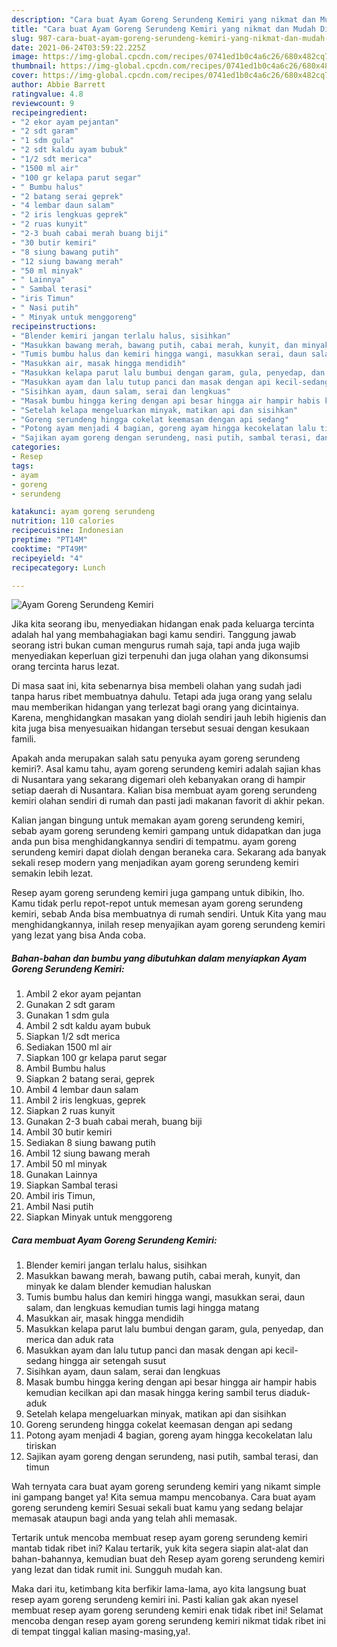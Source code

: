```yaml
---
description: "Cara buat Ayam Goreng Serundeng Kemiri yang nikmat dan Mudah Dibuat"
title: "Cara buat Ayam Goreng Serundeng Kemiri yang nikmat dan Mudah Dibuat"
slug: 987-cara-buat-ayam-goreng-serundeng-kemiri-yang-nikmat-dan-mudah-dibuat
date: 2021-06-24T03:59:22.225Z
image: https://img-global.cpcdn.com/recipes/0741ed1b0c4a6c26/680x482cq70/ayam-goreng-serundeng-kemiri-foto-resep-utama.jpg
thumbnail: https://img-global.cpcdn.com/recipes/0741ed1b0c4a6c26/680x482cq70/ayam-goreng-serundeng-kemiri-foto-resep-utama.jpg
cover: https://img-global.cpcdn.com/recipes/0741ed1b0c4a6c26/680x482cq70/ayam-goreng-serundeng-kemiri-foto-resep-utama.jpg
author: Abbie Barrett
ratingvalue: 4.8
reviewcount: 9
recipeingredient:
- "2 ekor ayam pejantan"
- "2 sdt garam"
- "1 sdm gula"
- "2 sdt kaldu ayam bubuk"
- "1/2 sdt merica"
- "1500 ml air"
- "100 gr kelapa parut segar"
- " Bumbu halus"
- "2 batang serai geprek"
- "4 lembar daun salam"
- "2 iris lengkuas geprek"
- "2 ruas kunyit"
- "2-3 buah cabai merah buang biji"
- "30 butir kemiri"
- "8 siung bawang putih"
- "12 siung bawang merah"
- "50 ml minyak"
- " Lainnya"
- " Sambal terasi"
- "iris Timun"
- " Nasi putih"
- " Minyak untuk menggoreng"
recipeinstructions:
- "Blender kemiri jangan terlalu halus, sisihkan"
- "Masukkan bawang merah, bawang putih, cabai merah, kunyit, dan minyak ke dalam blender kemudian haluskan"
- "Tumis bumbu halus dan kemiri hingga wangi, masukkan serai, daun salam, dan lengkuas kemudian tumis lagi hingga matang"
- "Masukkan air, masak hingga mendidih"
- "Masukkan kelapa parut lalu bumbui dengan garam, gula, penyedap, dan merica dan aduk rata"
- "Masukkan ayam dan lalu tutup panci dan masak dengan api kecil-sedang hingga air setengah susut"
- "Sisihkan ayam, daun salam, serai dan lengkuas"
- "Masak bumbu hingga kering dengan api besar hingga air hampir habis kemudian kecilkan api dan masak hingga kering sambil terus diaduk-aduk"
- "Setelah kelapa mengeluarkan minyak, matikan api dan sisihkan"
- "Goreng serundeng hingga cokelat keemasan dengan api sedang"
- "Potong ayam menjadi 4 bagian, goreng ayam hingga kecokelatan lalu tiriskan"
- "Sajikan ayam goreng dengan serundeng, nasi putih, sambal terasi, dan timun"
categories:
- Resep
tags:
- ayam
- goreng
- serundeng

katakunci: ayam goreng serundeng 
nutrition: 110 calories
recipecuisine: Indonesian
preptime: "PT14M"
cooktime: "PT49M"
recipeyield: "4"
recipecategory: Lunch

---
```



![Ayam Goreng Serundeng Kemiri](https://img-global.cpcdn.com/recipes/0741ed1b0c4a6c26/680x482cq70/ayam-goreng-serundeng-kemiri-foto-resep-utama.jpg)

Jika kita seorang ibu, menyediakan hidangan enak pada keluarga tercinta adalah hal yang membahagiakan bagi kamu sendiri. Tanggung jawab seorang istri bukan cuman mengurus rumah saja, tapi anda juga wajib menyediakan keperluan gizi terpenuhi dan juga olahan yang dikonsumsi orang tercinta harus lezat.

Di masa  saat ini, kita sebenarnya bisa membeli olahan yang sudah jadi tanpa harus ribet membuatnya dahulu. Tetapi ada juga orang yang selalu mau memberikan hidangan yang terlezat bagi orang yang dicintainya. Karena, menghidangkan masakan yang diolah sendiri jauh lebih higienis dan kita juga bisa menyesuaikan hidangan tersebut sesuai dengan kesukaan famili. 



Apakah anda merupakan salah satu penyuka ayam goreng serundeng kemiri?. Asal kamu tahu, ayam goreng serundeng kemiri adalah sajian khas di Nusantara yang sekarang digemari oleh kebanyakan orang di hampir setiap daerah di Nusantara. Kalian bisa membuat ayam goreng serundeng kemiri olahan sendiri di rumah dan pasti jadi makanan favorit di akhir pekan.

Kalian jangan bingung untuk memakan ayam goreng serundeng kemiri, sebab ayam goreng serundeng kemiri gampang untuk didapatkan dan juga anda pun bisa menghidangkannya sendiri di tempatmu. ayam goreng serundeng kemiri dapat diolah dengan beraneka cara. Sekarang ada banyak sekali resep modern yang menjadikan ayam goreng serundeng kemiri semakin lebih lezat.

Resep ayam goreng serundeng kemiri juga gampang untuk dibikin, lho. Kamu tidak perlu repot-repot untuk memesan ayam goreng serundeng kemiri, sebab Anda bisa membuatnya di rumah sendiri. Untuk Kita yang mau menghidangkannya, inilah resep menyajikan ayam goreng serundeng kemiri yang lezat yang bisa Anda coba.

<!--inarticleads1-->

##### Bahan-bahan dan bumbu yang dibutuhkan dalam menyiapkan Ayam Goreng Serundeng Kemiri:

1. Ambil 2 ekor ayam pejantan
1. Gunakan 2 sdt garam
1. Gunakan 1 sdm gula
1. Ambil 2 sdt kaldu ayam bubuk
1. Siapkan 1/2 sdt merica
1. Sediakan 1500 ml air
1. Siapkan 100 gr kelapa parut segar
1. Ambil  Bumbu halus
1. Siapkan 2 batang serai, geprek
1. Ambil 4 lembar daun salam
1. Ambil 2 iris lengkuas, geprek
1. Siapkan 2 ruas kunyit
1. Gunakan 2-3 buah cabai merah, buang biji
1. Ambil 30 butir kemiri
1. Sediakan 8 siung bawang putih
1. Ambil 12 siung bawang merah
1. Ambil 50 ml minyak
1. Gunakan  Lainnya
1. Siapkan  Sambal terasi
1. Ambil iris Timun,
1. Ambil  Nasi putih
1. Siapkan  Minyak untuk menggoreng




<!--inarticleads2-->

##### Cara membuat Ayam Goreng Serundeng Kemiri:

1. Blender kemiri jangan terlalu halus, sisihkan
1. Masukkan bawang merah, bawang putih, cabai merah, kunyit, dan minyak ke dalam blender kemudian haluskan
1. Tumis bumbu halus dan kemiri hingga wangi, masukkan serai, daun salam, dan lengkuas kemudian tumis lagi hingga matang
1. Masukkan air, masak hingga mendidih
1. Masukkan kelapa parut lalu bumbui dengan garam, gula, penyedap, dan merica dan aduk rata
1. Masukkan ayam dan lalu tutup panci dan masak dengan api kecil-sedang hingga air setengah susut
1. Sisihkan ayam, daun salam, serai dan lengkuas
1. Masak bumbu hingga kering dengan api besar hingga air hampir habis kemudian kecilkan api dan masak hingga kering sambil terus diaduk-aduk
1. Setelah kelapa mengeluarkan minyak, matikan api dan sisihkan
1. Goreng serundeng hingga cokelat keemasan dengan api sedang
1. Potong ayam menjadi 4 bagian, goreng ayam hingga kecokelatan lalu tiriskan
1. Sajikan ayam goreng dengan serundeng, nasi putih, sambal terasi, dan timun




Wah ternyata cara buat ayam goreng serundeng kemiri yang nikamt simple ini gampang banget ya! Kita semua mampu mencobanya. Cara buat ayam goreng serundeng kemiri Sesuai sekali buat kamu yang sedang belajar memasak ataupun bagi anda yang telah ahli memasak.

Tertarik untuk mencoba membuat resep ayam goreng serundeng kemiri mantab tidak ribet ini? Kalau tertarik, yuk kita segera siapin alat-alat dan bahan-bahannya, kemudian buat deh Resep ayam goreng serundeng kemiri yang lezat dan tidak rumit ini. Sungguh mudah kan. 

Maka dari itu, ketimbang kita berfikir lama-lama, ayo kita langsung buat resep ayam goreng serundeng kemiri ini. Pasti kalian gak akan nyesel membuat resep ayam goreng serundeng kemiri enak tidak ribet ini! Selamat mencoba dengan resep ayam goreng serundeng kemiri nikmat tidak ribet ini di tempat tinggal kalian masing-masing,ya!.

